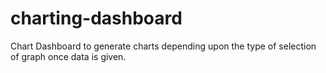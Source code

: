 # charting-dashboard
Chart Dashboard to generate charts depending upon the type of selection of graph once data is given.

